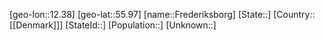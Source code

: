 ﻿---
location: [55.97,12.38]
mapzoom: [7,12] 
mapmarker: city 
type: City
tags:
- geo/City


SpocWebEntityId: 30245
isDeleted: false
confidential: public

---
[geo-lon::12.38]
[geo-lat::55.97]
[name::Frederiksborg]
[State::]
[Country::[[Denmark]]]
[StateId::]
[Population::]
[Unknown::]


